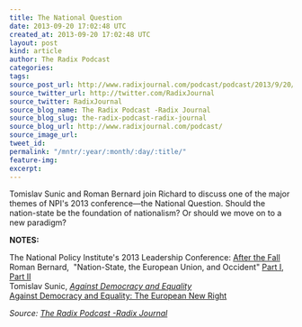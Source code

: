 ```yaml
---
title: The National Question
date: 2013-09-20 17:02:48 UTC
created_at: 2013-09-20 17:02:48 UTC
layout: post
kind: article
author: The Radix Podcast
categories: 
tags: 
source_post_url: http://www.radixjournal.com/podcast/podcast/2013/9/20/the-national-question
source_twitter_url: http://twitter.com/RadixJournal
source_twitter: RadixJournal
source_blog_name: The Radix Podcast -Radix Journal
source_blog_slug: the-radix-podcast-radix-journal
source_blog_url: http://www.radixjournal.com/podcast/
source_image_url: 
tweet_id: 
permalink: "/mntr/:year/:month/:day/:title/"
feature-img: 
excerpt: 
---
```

<p>Tomislav Sunic and Roman Bernard join Richard to discuss one of the major themes of NPI's 2013 conference—the National Question. Should the nation-state be the foundation of nationalism? Or should we move on to a new paradigm?  </p>



<p><strong>NOTES:  </strong></p><p>The National Policy Institute's 2013 Leadership Conference: <a href="http://www.npiamerica.org/2013-conference">After the Fall</a><br><span>Roman Bernard,  "Nation-State, the European Union, and Occident" </span><a href="http://alternativeright.com/blog/nation-states-european-union-occident-1-3">Part I</a><span>, </span><a href="http://alternativeright.com/blog/nation-states-european-union-occident-2-3">Part II</a><br><span>Tomislav Sunic, </span><em><a href="http://www.amazon.com/gp/product/1907166254/ref=as_li_ss_tl?ie=UTF8&amp;camp=1789&amp;creative=390957&amp;creativeASIN=1907166254&amp;linkCode=as2&amp;tag=washisummipub-20">Against Democracy and Equality</a></em><br><a href="http://www.amazon.com/Against-Democracy-Equality-European-Right/dp/1907166254%3FSubscriptionId%3D0ENGV10E9K9QDNSJ5C82%26tag%3Dwashisummipub-20%26linkCode%3Dxm2%26camp%3D2025%26creative%3D165953%26creativeASIN%3D1907166254">Against Democracy and Equality: The European New Right</a></p><div class="">
    <i>Source: <a href="http://www.radixjournal.com/podcast/">The Radix Podcast -Radix Journal</a></i>
</div>
